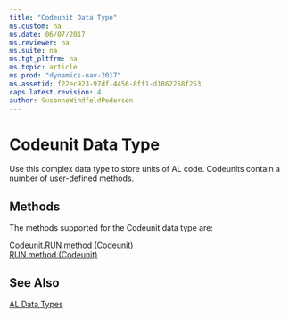 ```yaml
---
title: "Codeunit Data Type"
ms.custom: na
ms.date: 06/07/2017
ms.reviewer: na
ms.suite: na
ms.tgt_pltfrm: na
ms.topic: article
ms.prod: "dynamics-nav-2017"
ms.assetid: f22ec923-97df-4456-8ff1-d1862258f253
caps.latest.revision: 4
author: SusanneWindfeldPedersen
---
```

# Codeunit Data Type
Use this complex data type to store units of AL code. Codeunits contain a number of user-defined methods.  

## Methods
The methods supported for the Codeunit data type are:

[Codeunit.RUN method (Codeunit)](../methods/devenv-codeunit.run-method-codeunit.md)   
[RUN method (Codeunit)](../methods/devenv-run-method-codeunit.md)
 
## See Also  
[AL Data Types](devenv-al-data-types.md)
